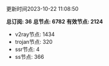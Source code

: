 更新时间2023-10-22 11:08:50

**总订阅: 36**
**总节点: 6782**
**有效节点: 2124**
- v2ray节点: 1434
- trojan节点: 320
- ssr节点: 4
- ss节点: 366
